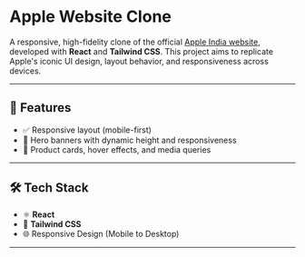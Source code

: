 # Apple Website Clone

A responsive, high-fidelity clone of the official [Apple India website](https://www.apple.com/in/), developed with **React** and **Tailwind CSS**. This project aims to replicate Apple's iconic UI design, layout behavior, and responsiveness across devices.

---

## 🎯 Features

- ✅ Responsive layout (mobile-first)
- 🎥 Hero banners with dynamic height and responsiveness
- 📱 Product cards, hover effects, and media queries

---

## 🛠️ Tech Stack

- ⚛️ **React**
- 🎨 **Tailwind CSS**
- 🌐 Responsive Design (Mobile to Desktop)

---
